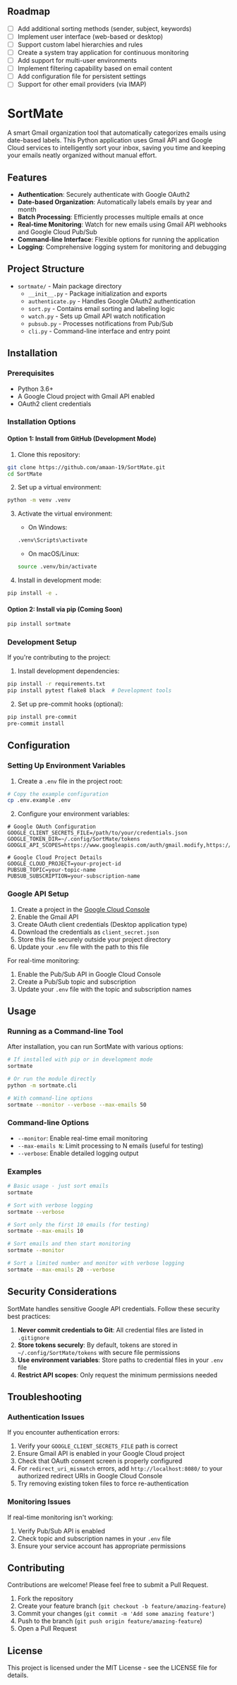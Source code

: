 ## Roadmap

- [ ] Add additional sorting methods (sender, subject, keywords)
- [ ] Implement user interface (web-based or desktop)
- [ ] Support custom label hierarchies and rules
- [ ] Create a system tray application for continuous monitoring
- [ ] Add support for multi-user environments
- [ ] Implement filtering capability based on email content
- [ ] Add configuration file for persistent settings
- [ ] Support for other email providers (via IMAP)

# SortMate

A smart Gmail organization tool that automatically categorizes emails using date-based labels. This Python application uses Gmail API and Google Cloud services to intelligently sort your inbox, saving you time and keeping your emails neatly organized without manual effort.

## Features

- **Authentication**: Securely authenticate with Google OAuth2
- **Date-based Organization**: Automatically labels emails by year and month
- **Batch Processing**: Efficiently processes multiple emails at once
- **Real-time Monitoring**: Watch for new emails using Gmail API webhooks and Google Cloud Pub/Sub
- **Command-line Interface**: Flexible options for running the application
- **Logging**: Comprehensive logging system for monitoring and debugging

## Project Structure

- `sortmate/` - Main package directory
  - `__init__.py` - Package initialization and exports
  - `authenticate.py` - Handles Google OAuth2 authentication
  - `sort.py` - Contains email sorting and labeling logic
  - `watch.py` - Sets up Gmail API watch notification
  - `pubsub.py` - Processes notifications from Pub/Sub
  - `cli.py` - Command-line interface and entry point

## Installation

### Prerequisites

- Python 3.6+
- A Google Cloud project with Gmail API enabled
- OAuth2 client credentials

### Installation Options

#### Option 1: Install from GitHub (Development Mode)

1. Clone this repository:
```bash
git clone https://github.com/amaan-19/SortMate.git
cd SortMate
```

2. Set up a virtual environment:
```bash
python -m venv .venv
```

3. Activate the virtual environment:
   - On Windows:
   ```bash
   .venv\Scripts\activate
   ```
   - On macOS/Linux:
   ```bash
   source .venv/bin/activate
   ```

4. Install in development mode:
```bash
pip install -e .
```

#### Option 2: Install via pip (Coming Soon)

```bash
pip install sortmate
```

### Development Setup

If you're contributing to the project:

1. Install development dependencies:
```bash
pip install -r requirements.txt
pip install pytest flake8 black  # Development tools
```

2. Set up pre-commit hooks (optional):
```bash
pip install pre-commit
pre-commit install
```

## Configuration

### Setting Up Environment Variables

1. Create a `.env` file in the project root:
```bash
# Copy the example configuration
cp .env.example .env
```

2. Configure your environment variables:
```
# Google OAuth Configuration
GOOGLE_CLIENT_SECRETS_FILE=/path/to/your/credentials.json
GOOGLE_TOKEN_DIR=~/.config/SortMate/tokens
GOOGLE_API_SCOPES=https://www.googleapis.com/auth/gmail.modify,https://www.googleapis.com/auth/gmail.labels

# Google Cloud Project Details
GOOGLE_CLOUD_PROJECT=your-project-id
PUBSUB_TOPIC=your-topic-name
PUBSUB_SUBSCRIPTION=your-subscription-name
```

### Google API Setup

1. Create a project in the [Google Cloud Console](https://console.cloud.google.com/)
2. Enable the Gmail API
3. Create OAuth client credentials (Desktop application type)
4. Download the credentials as `client_secret.json`
5. Store this file securely outside your project directory
6. Update your `.env` file with the path to this file

For real-time monitoring:
1. Enable the Pub/Sub API in Google Cloud Console
2. Create a Pub/Sub topic and subscription
3. Update your `.env` file with the topic and subscription names

## Usage

### Running as a Command-line Tool

After installation, you can run SortMate with various options:

```bash
# If installed with pip or in development mode
sortmate

# Or run the module directly
python -m sortmate.cli

# With command-line options
sortmate --monitor --verbose --max-emails 50
```

### Command-line Options

- `--monitor`: Enable real-time email monitoring
- `--max-emails N`: Limit processing to N emails (useful for testing)
- `--verbose`: Enable detailed logging output

### Examples

```bash
# Basic usage - just sort emails
sortmate

# Sort with verbose logging
sortmate --verbose

# Sort only the first 10 emails (for testing)
sortmate --max-emails 10

# Sort emails and then start monitoring
sortmate --monitor

# Sort a limited number and monitor with verbose logging
sortmate --max-emails 20 --verbose
```

## Security Considerations

SortMate handles sensitive Google API credentials. Follow these security best practices:

1. **Never commit credentials to Git**: All credential files are listed in `.gitignore`
2. **Store tokens securely**: By default, tokens are stored in `~/.config/SortMate/tokens` with secure file permissions
3. **Use environment variables**: Store paths to credential files in your `.env` file
4. **Restrict API scopes**: Only request the minimum permissions needed

## Troubleshooting

### Authentication Issues

If you encounter authentication errors:

1. Verify your `GOOGLE_CLIENT_SECRETS_FILE` path is correct
2. Ensure Gmail API is enabled in your Google Cloud project
3. Check that OAuth consent screen is properly configured
4. For `redirect_uri_mismatch` errors, add `http://localhost:8080/` to your authorized redirect URIs in Google Cloud Console
5. Try removing existing token files to force re-authentication

### Monitoring Issues

If real-time monitoring isn't working:

1. Verify Pub/Sub API is enabled
2. Check topic and subscription names in your `.env` file
3. Ensure your service account has appropriate permissions

## Contributing

Contributions are welcome! Please feel free to submit a Pull Request.

1. Fork the repository
2. Create your feature branch (`git checkout -b feature/amazing-feature`)
3. Commit your changes (`git commit -m 'Add some amazing feature'`)
4. Push to the branch (`git push origin feature/amazing-feature`)
5. Open a Pull Request

## License

This project is licensed under the MIT License - see the LICENSE file for details.
